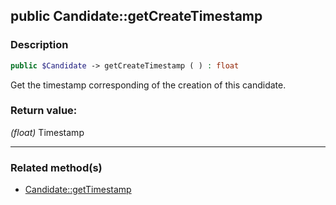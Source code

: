 ## public Candidate::getCreateTimestamp

### Description    

```php
public $Candidate -> getCreateTimestamp ( ) : float
```

Get the timestamp corresponding of the creation of this candidate.
    

### Return value:   

*(float)* Timestamp


---------------------------------------

### Related method(s)      

* [Candidate::getTimestamp](../Candidate%20Class/public%20Candidate--getTimestamp.md)    
